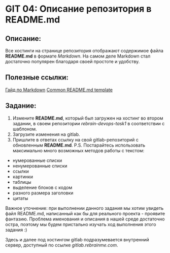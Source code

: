 # GIT 04: Описание репозитория в README.md

## Описание:
Все хостинги на странице репозитория отображают содержимое файла **README.md** в формате *Markdown*. На самом деле Markdown стал достаточно популярен благодаря своей простоте и удобству.

## Полезные ссылки:
[Гайд по Markdown](https://guides.github.com/features/mastering-markdown/)
[Common README.md template](https://github.com/noffle/common-readme)

## Задание:
1. Измените **README.md**, который был загружен на хостинг во втором задании, в своем репозитории *rebrain-devops-task1* в соответствии с шаблоном.
2. Загрузите изменения на gitlab.
3. Пришлите в ответах ссылку на свой gitlab-репозиторий с обновленным **README.md**.
P.S. Постарайтесь использовать максимально много возможных методов работы с текстом:
- нумерованные списки
- ненумерованные списки
- ссылки
- картинки
- таблицы
- выделение блоков с кодом
- разного размера заголовки
- цитаты
  
Важное уточнение: при выполнении данного задания мы хотим увидеть файл README.md, написанный как бы для реального проекта - проявите фантазию. Проблема именования и описания в нашей среде достаточно остра, поэтому мы будем пристально изучать ход выполнения этого задания :)

Здесь и далее под хостингом gitlab подразумевается внутренний сервер, доступный по ссылке *gitlab.rebrainme.com*.